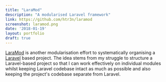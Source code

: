 ```yaml
---
title: "LaraMod"
description: "A modularised Laravel framework"
link: https://github.com/htr3n/laramod
screenshot: laramod.png
date: '2018-01-19'
layout: portfolio
draft: true
---
```


[LaraMod](https://github.com/htr3n/laramod) is another modularisation effort to systematically organising a [Laravel](https://laravel.com) based project. The idea stems from my struggle to structure a Laravel-based project so that I can work effectively on individual modules whilst keeping Laravel codebase intact as much as possible and also keeping the project's codebase separate from Laravel.
